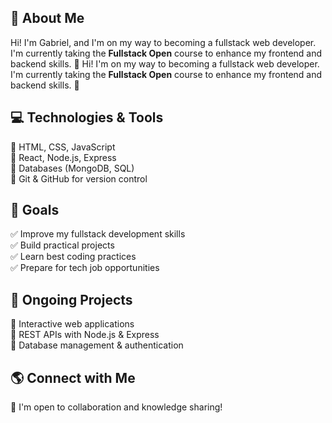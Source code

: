 ## 📌 About Me
Hi! I'm Gabriel, and I'm on my way to becoming a fullstack web developer. I'm currently taking the **Fullstack Open** course to enhance my frontend and backend skills. 🎯
Hi! I'm on my way to becoming a fullstack web developer. I'm currently taking the **Fullstack Open** course to enhance my frontend and backend skills. 🎯

## 💻 Technologies & Tools
🔹 HTML, CSS, JavaScript  
🔹 React, Node.js, Express  
🔹 Databases (MongoDB, SQL)  
🔹 Git & GitHub for version control  

## 📅 Goals
✅ Improve my fullstack development skills  
✅ Build practical projects  
✅ Learn best coding practices  
✅ Prepare for tech job opportunities  

## 📂 Ongoing Projects
📌 Interactive web applications  
📌 REST APIs with Node.js & Express  
📌 Database management & authentication  

## 🌎 Connect with Me
💬 I'm open to collaboration and knowledge sharing!
